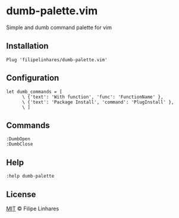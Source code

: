 # dumb-palette.vim
Simple and dumb command palette for vim

## Installation
```vim
Plug 'filipelinhares/dumb-palette.vim'
```

## Configuration
```
let dumb_commands = [
      \ {'text': 'With function', 'func': 'FunctionName' },
      \ {'text': 'Package Install', 'command': 'PlugInstall' },
      \ ]
```

## Commands

```
:DumbOpen
:DumbClose
```

## Help
```
:help dumb-palette
```

## License
[MIT](LICENSE.md) © Filipe Linhares
